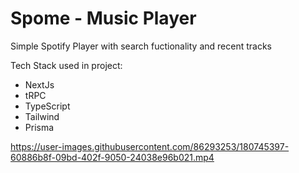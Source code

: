# Spome - Music Player

Simple Spotify Player with search fuctionality and recent tracks

Tech Stack used in project:

- NextJs
- tRPC
- TypeScript
- Tailwind
- Prisma

https://user-images.githubusercontent.com/86293253/180745397-60886b8f-09bd-402f-9050-24038e96b021.mp4
